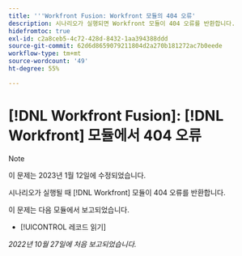 ```yaml
---
title: '''Workfront Fusion: Workfront 모듈의 404 오류'
description: 시나리오가 실행되면 Workfront 모듈이 404 오류를 반환합니다.
hidefromtoc: true
exl-id: c2a8ceb5-4c72-428d-8432-1aa394388ddd
source-git-commit: 62d6d8659079211804d2a270b181272ac7b0eede
workflow-type: tm+mt
source-wordcount: '49'
ht-degree: 55%

---
```


# [!DNL Workfront Fusion]: [!DNL Workfront] 모듈에서 404 오류

>[!NOTE]
>
>이 문제는 2023년 1월 12일에 수정되었습니다.

시나리오가 실행될 때 [!DNL Workfront] 모듈이 404 오류를 반환합니다.

이 문제는 다음 모듈에서 보고되었습니다.

* [!UICONTROL 레코드 읽기]

_2022년 10월 27일에 처음 보고되었습니다._
